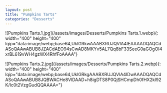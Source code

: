 ```yaml
---
layout: post
title: "Pumpkins Tarts"
categories: "Desserts"
---
```

![Pumpkins Tarts.1.jpg](/assets/images/Desserts/Pumpkins Tarts.1.webp){: width="400" height="400" lqip="data:image/webp;base64,UklGRkwAAABXRUJQVlA4IEAAAADQAQCdASoQAAwABUB8JZACdAEO94sCwAD8MKYv5AL7Qq8bF33SeeG0aGOgOI4xrBL619vWH4gzWX4RhfFoAAAA"}

![Pumpkins Tarts.2.jpg](/assets/images/Desserts/Pumpkins Tarts.2.webp){: width="400" height="400" lqip="data:image/webp;base64,UklGRkgAAABXRUJQVlA4IDwAAADQAQCdASoQAAwABUB8JQBWACHe8VlDAAD+h8igDTS8P0QjSHCmpDh0fHX2kl92K/Ic0t2VzgGudQQAAAA="}

